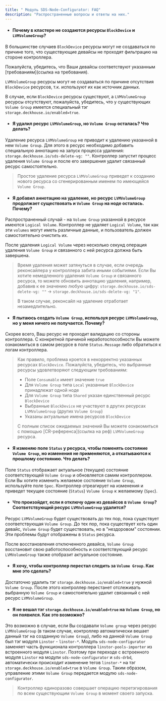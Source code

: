 ```yaml
---
title: " Модуль SDS-Node-Configurator: FAQ"
description: "Распространенные вопросы и ответы на них."
---
```


* #### Почему в кластере не создаются ресурсы `BlockDevice` и `LVMVolumeGroup`? 
В большинстве случаев `BlockDevice` ресурсы могут не создаваться по причине того, что существующие девайсы не проходят 
фильтрацию на стороне контроллера.

Пожалуйста, убедитесь, что Ваши девайсы соответствуют указанным [требованиям](ссылка на требования).

`LVMVolumeGroup` ресурсы могут не создаваться по причине отсутствия `BlockDevice` ресурсов, т.к. используют их как 
источник данных. 

В случае, если `BlockDevice` ресурсы существуют, а `LVMVolumeGroup` ресурсы отсутствуют, пожалуйста, убедитесь, что у 
существующих `Volume Group` имеется специальный тэг `storage.deckhouse.io/enabled=true`.

* #### Я удалил ресурс `LVMVolumeGroup`, но `Volume Group` осталась? Что делать? 
Удаление ресурса `LVMVolumeGroup` не приводит к удалению указанной в нем `Volume Group`. Для этого в ресурс необходимо
добавить специальную аннотацию на запуск процесса удаления: `storage.deckhouse.io/sds-delete-vg: ""`. Контроллер запустит
процесс удаления `Volume Group` и после его завершения удалит связанный ресурс самостоятельно. 

> Простое удаление ресурса `LVMVolumeGroup` приведет к созданию нового ресурса со сгенерированным именем по имеющейся `Volume Group`.

* #### Я добавил аннотацию на удаление, но ресурс `LVMVolumeGroup` продолжает существовать и `Volume Group` на ноде осталась. Почему? 
Распространенный случай - на `Volume Group` указанной в ресурсе имеются `Logical Volume`. Контроллер не удаляет `Logical Volume`,
так как эти `volumes` могут иметь различные данные, и пользователь должен самостоятельно очистить их. 

После удаления `Logical Volume` через несколько секунд операция удаления `Volume Group` и связанного с ней ресурса должна быть завершена.

> Время удаления может затянуться в случае, если очередь реконсайлера у контроллера забита иными событиями. Если Вы хотите
> немедленного удаления `Volume Group` и связанного ресурса, то можете обновить аннотацию удаления, например, добавив к ее значению 
> любую цифру: `storage.deckhouse.io/sds-delete-vg: ""` -> `storage.deckhouse.io/sds-delete-vg: "1"`.
> 
> В таком случае, реконсайл на удаление отработает незамедлительно.

* #### Я пытаюсь создать `Volume Group`, используя ресурс `LVMVolumeGroup`, но у меня ничего не получается. Почему? 
Скорее всего, Ваш ресурс не проходит валидацию со стороны контроллера. 
С конкретной причиной неработоспособности Вы можете ознакомиться в самом ресурсе в поле `Status.Message` либо обратиться
к логам контроллера.

> Как правило, проблема кроется в некорректно указанных ресурсах `BlockDevice`. Пожалуйста, убедитесь, что выбранные
> ресурсы удовлетворяют следующим требованиям:
> - Поле `Consumable` имеет значение `true`
> - Для `Volume Group` типа `Local` указанные `BlockDevice` принадлежат одной ноде
> - Для `Volume Group` типа `Shared` указан единственный ресурс `BlockDevice`
> - Выбранные `BlockDevice` не участвуют в других ресурсах `LVMVolumeGroup` (других `Volume Group`)
> - Указаны актуальные имена ресурсов `BlockDevice`
> 
> С полным список ожидаемых значений Вы можете ознакомиться с помощью [CR-референса](ссылка на реф) `LVMVolumeGroup` ресурса.

* #### Я изменяю поле `Status` у ресурса, чтобы поменять состояние `Volume Group`, но изменения не применяются, а откатываются к прошлому состоянию. Что делать?
Поле `Status` отображает актуальное (текущее) состояние соответствующей `Volume Group` и обновляется самим контроллером. 
Если Вы хотите изменить желаемое состояние `Volume Group`, используйте поле `Spec`. Контроллер отреагирует на изменения и 
приведет текущее состояние (`Status`) `Volume Group` к желаемому (`Spec`).

* #### Что произойдет, если я отключу один из девайсов в `Volume Group`? Соответствующий ресурс `LVMVolumeGroup` удалится? 
Ресурс `LVMVolumeGroup` будет существовать до тех пор, пока существует соответствующая `Volume Group`. До тех пор, пока 
существует хоть один девайс, `Volume Group` будет существовать, но в "нездоровом" состоянии. 
Эти проблемы будут отображены в `Status` ресурса.

После восстановления отключенного девайса, `Volume Group` восстановит свою работоспособность и соответствующий ресурс `LVMVolumeGroup`
также отобразит актуальное состояние.

* #### Я хочу, чтобы контроллер перестал следить за `Volume Group`. Как мне это сделать?
Достаточно удалить тэг `storage.deckhouse.io/enabled=true` у нужной `Volume Group`. После этого контроллер перестанет отслеживать
выбранную `Volume Group` и самостоятельно удалит связанный с ней ресурс `LVMVolumeGroup`.

* #### Я не вешал тэг `storage.deckhouse.io/enabled=true` на `Volume Group`, но он появился. Как это возможно? 
Это возможно в случае, если Вы создавали `Volume group` через ресурс `LVMVolumeGroup` (в таком случае, контроллер автоматически
вешает данный тэг на созданную `Volume Group`), либо на данной `Volume Group` был тэг модуля `Linstor` - `linstor-*`.
Модуль `sds-node-configurator` заменяет часть функционала контроллера `linstor-pools-importer` из встроенного модуля `Linstor`. 
Поэтому при переходе с встроенного модуля `Linstor` на модули `sds-node-configurator` и `sds-drbd`, автоматически происходит
изменение тегов `linstor-*` на тэг `storage.deckhouse.io/enabled=true` в `Volume Group`. Таким образом, управление этими
`Volume Group` передается модулю `sds-node-configurator`.

> Контроллер единоразово совершает операцию перетэгирования по всем существующим `Volume Group` в момент своего запуска.
